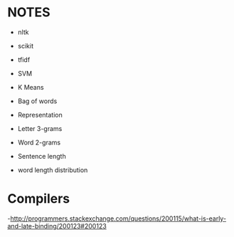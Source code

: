 # NOTES
- nltk
- scikit
- tfidf
- SVM
- K Means

- Bag of words
- Representation
- Letter 3-grams
- Word 2-grams
- Sentence length
- word length distribution

# Compilers
-http://programmers.stackexchange.com/questions/200115/what-is-early-and-late-binding/200123#200123
